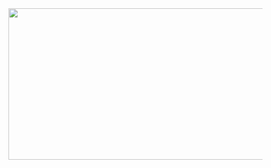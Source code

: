 <a href="https://github.com/devxb/gitanimals">
<img
  src="https://render.gitanimals.org/farms/JHeeKimm"
  width="600"
  height="300"
/>
</a>

<!--
**JHeeKimm/JHeeKimm** is a ✨ _special_ ✨ repository because its `README.md` (this file) appears on your GitHub profile.

Here are some ideas to get you started:

- 🔭 I’m currently working on ...
- 🌱 I’m currently learning ...
- 👯 I’m looking to collaborate on ...
- 🤔 I’m looking for help with ...
- 💬 Ask me about ...
- 📫 How to reach me: ...
- 😄 Pronouns: ...
- ⚡ Fun fact: ...
-->
